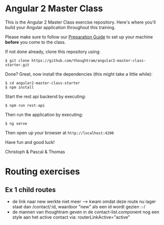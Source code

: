 # Angular 2 Master Class

This is the Angular 2 Master Class exercise repository. Here's where you'll build your Angular application throughout this training.

Please make sure to follow our [Preparation Guide](http://thoughtram.io/prepare-for-your-training.html) to set up your machine **before** you come to the class.

If not done already, clone this repository using:

```
$ git clone https://github.com/thoughtram/angular2-master-class-starter.git
```

Done? Great, now install the dependencies (this might take a little while):

```
$ cd angular2-master-class-starter
$ npm install
```

Start the rest api backend by executing:

```
$ npm run rest-api
```

Then run the application by executing:

```
$ ng serve
```

Then open up your browser at `http://localhost:4200`

Have fun and good luck!

Christoph & Pascal & Thomas

# Routing exercises

## Ex 1 child routes

* de link naar new werkte niet meer --> kwam omdat deze route nu lager staat dan /contact/:id, waardoor "new" als een id wordt gezien :-/
* de mannen van thoughtram geven in de contact-list.component nog een style aan het active contact via: routerLinkActive="active"